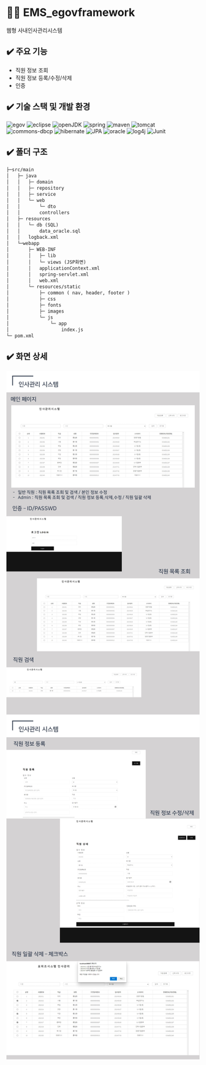 # 🙎‍♀️ EMS_egovframework
웹형 사내인사관리시스템

## ✔️ 주요 기능
- 직원 정보 조회
- 직원 정보 등록/수정/삭제
- 인증

## ✔️ 기술 스택 및 개발 환경
![egov](https://img.shields.io/badge/eGovFramework-3.9.0-blue)
![eclipse](https://img.shields.io/badge/eclipse-4.8.0_Photon-yellow)
![openJDK](https://img.shields.io/badge/open--jdk-8-orange)
![spring](https://img.shields.io/badge/spring-4.3.22-brightgreen)
![maven](https://img.shields.io/badge/maven-3.6.3-green)
![tomcat](https://img.shields.io/badge/tomcat-8.5.27-orange)
![commons-dbcp](https://img.shields.io/badge/commons--dbcp-1.4-orange)
![hibernate](https://img.shields.io/badge/hibernate-3.6.10-blue)
![JPA](https://img.shields.io/badge/spring_data_JPA-1.9.4-brightgreen)
![oracle](https://img.shields.io/badge/oracle-11g_xe-red)
![log4j](https://img.shields.io/badge/Log4j-2.11.2-yellow)
![Junit](https://img.shields.io/badge/Junit-4-green)

## ✔️ 폴더 구조
```
├─src/main
│	├─ java
│	│	├─ domain
│	│	├─ repository
│	│	├─ service
│	│	└─ web
│	│		└─ dto
│	│		controllers
│	├─ resources
│	│	└─ db (SQL)
│	│		data_oracle.sql
│	│	logback.xml
│	└─webapp
│		├─ WEB-INF
│		│	├─ lib
│		│	└─ views (JSP화면)
│		│	applicationContext.xml
│		│	spring-servlet.xml
│		│	web.xml
│		└─ resources/static
│			├─ common ( nav, header, footer )
│			├─ css
│			├─ fonts
│			├─ images
│			└─ js
│				└─ app
│					index.js
└─ pom.xml
```

## ✔️ 화면 상세
![0001](./screenshots/0001.jpg)
![0002](./screenshots/0002.jpg)
